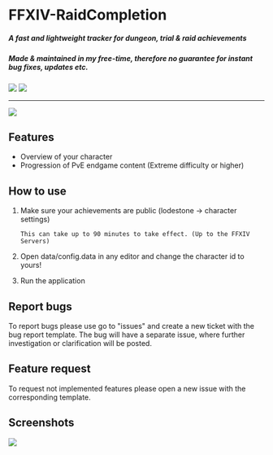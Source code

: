 # FFXIV-RaidCompletion
##### A fast and lightweight tracker for dungeon, trial & raid achievements
##### Made & maintained in my free-time, therefore no guarantee for instant bug fixes, updates etc.
![](https://img.shields.io/badge/Current%20Version-1.0-green?style=for-the-badge&logo=git)
![](https://img.shields.io/badge/Game%20Version-6.4-blue?style=for-the-badge&logo=)
___
[![](https://img.shields.io/badge/Download%20latest-v1.0-blue?style=for-the-badge&logo=)](https://github.com/DubskySteam/FFXIV-RaidCompletion/releases/)
## Features
- Overview of your character
- Progression of PvE endgame content (Extreme difficulty or higher)
## How to use
1. Make sure your achievements are public (lodestone -> character settings)
   
   ```This can take up to 90 minutes to take effect. (Up to the FFXIV Servers)```
2. Open data/config.data in any editor and change the character id to yours!
3. Run the application
## Report bugs
To report bugs please use go to "issues" and create a new ticket with the bug report template.
The bug will have a separate issue, where further investigation or clarification will be posted.
## Feature request
To request not implemented features please open a new issue with the corresponding template.
## Screenshots
![](media/readme_screenshot.png)

